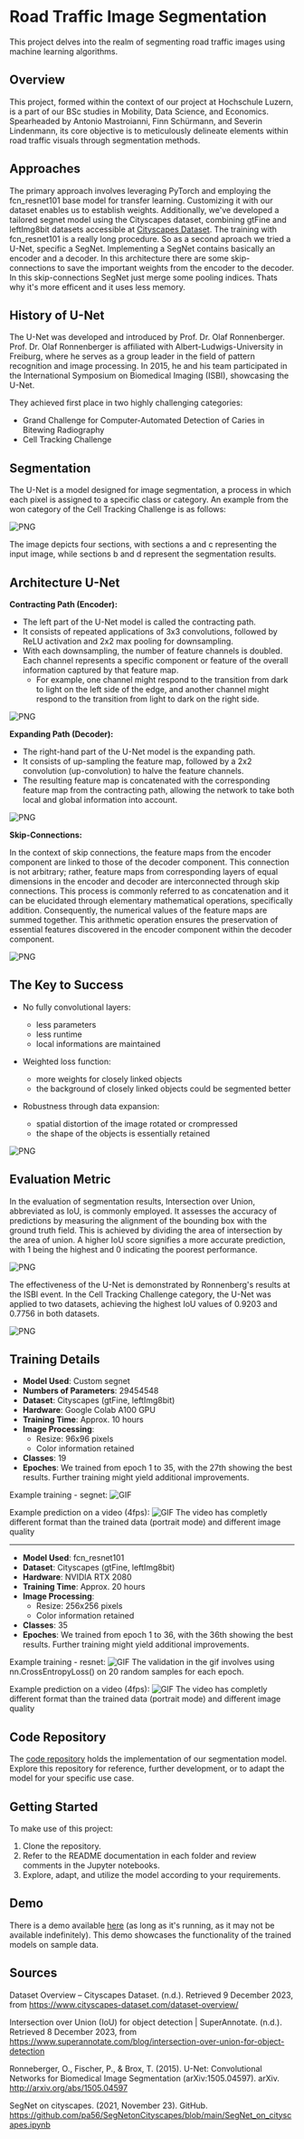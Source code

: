 # Road Traffic Image Segmentation

This project delves into the realm of segmenting road traffic images using machine learning algorithms. 

## Overview

This project, formed within the context of our project at Hochschule Luzern, is a part of our BSc studies in Mobility, Data Science, and Economics. Spearheaded by Antonio Mastroianni, Finn Schürmann, and Severin Lindenmann, its core objective is to meticulously delineate elements within road traffic visuals through segmentation methods.

## Approaches

The primary approach involves leveraging PyTorch and employing the fcn_resnet101 base model for transfer learning. Customizing it with our dataset enables us to establish weights. Additionally, we've developed a tailored segnet model using the Cityscapes dataset, combining gtFine and leftImg8bit datasets accessible at [Cityscapes Dataset](https://www.cityscapes-dataset.com/). The training with fcn_resnet101 is a really long procedure. So as a second aproach we tried a U-Net, specific a SegNet. Implementing a SegNet contains basically an encoder and a decoder. In this architecture there are some skip-connections to save the important weights from the encoder to the decoder. In this skip-connections SegNet just merge some pooling indices. Thats why it's more efficent and it uses less memory.

## History of U-Net
The U-Net was developed and introduced by Prof. Dr. Olaf Ronnenberger. Prof. Dr. Olaf Ronnenberger is affiliated with Albert-Ludwigs-University in Freiburg, where he serves as a group leader in the field of pattern recognition and image processing. In 2015, he and his team participated in the International Symposium on Biomedical Imaging (ISBI), showcasing the U-Net.

They achieved first place in two highly challenging categories:
- Grand Challenge for Computer-Automated Detection of Caries in Bitewing Radiography
- Cell Tracking Challenge

## Segmentation
The U-Net is a model designed for image segmentation, a process in which each pixel is assigned to a specific class or category. An example from the won category of the Cell Tracking Challenge is as follows:

![PNG](https://github.com/swisscenturion/segmentation-of-streets-and-cars/blob/main/images/segmentation_example.png)

The image depicts four sections, with sections a and c representing the input image, while sections b and d represent the segmentation results.

## Architecture U-Net

**Contracting Path (Encoder):**
- The left part of the U-Net model is called the contracting path.
- It consists of repeated applications of 3x3 convolutions, followed by ReLU activation and 2x2 max pooling for downsampling.
- With each downsampling, the number of feature channels is doubled. Each channel represents a specific component or feature of the overall information captured by that feature map.
  - For example, one channel might respond to the transition from dark to light on the left side of the edge, and another channel might respond to the transition from light to dark on the right side.

![PNG](https://github.com/swisscenturion/segmentation-of-streets-and-cars/blob/main/images/UNET_encoder.png) 

**Expanding Path (Decoder):**
- The right-hand part of the U-Net model is the expanding path.
- It consists of up-sampling the feature map, followed by a 2x2 convolution (up-convolution) to halve the feature channels.
- The resulting feature map is concatenated with the corresponding feature map from the contracting path, allowing the network to take both local and global information into account.

![PNG](https://github.com/swisscenturion/segmentation-of-streets-and-cars/blob/main/images/UNET_decoder.png)

**Skip-Connections:**

In the context of skip connections, the feature maps from the encoder component are linked to those of the decoder component. This connection is not arbitrary; rather, feature maps from corresponding layers of equal dimensions in the encoder and decoder are interconnected through skip connections. This process is commonly referred to as concatenation and it can be elucidated through elementary mathematical operations, specifically addition. Consequently, the numerical values of the feature maps are summed together. This arithmetic operation ensures the preservation of essential features discovered in the encoder component within the decoder component.

![PNG](https://github.com/swisscenturion/segmentation-of-streets-and-cars/blob/main/images/skipconnections.png)

## The Key to Success

- No fully convolutional layers:
  - less parameters
  - less runtime
  - local informations are maintained
  
- Weighted loss function:
  - more weights for closely linked objects
  - the background of closely linked objects could be segmented better

- Robustness through data expansion:
  - spatial distortion of the image rotated or crompressed
  - the shape of the objects is essentially retained

![PNG](https://github.com/swisscenturion/segmentation-of-streets-and-cars/blob/main/images/key_to_sucess.png)

## Evaluation Metric
In the evaluation of segmentation results, Intersection over Union, abbreviated as IoU, is commonly employed. It assesses the accuracy of predictions by measuring the alignment of the bounding box with the ground truth field. This is achieved by dividing the area of intersection by the area of union. A higher IoU score signifies a more accurate prediction, with 1 being the highest and 0 indicating the poorest performance.

![PNG](https://github.com/swisscenturion/segmentation-of-streets-and-cars/blob/main/images/IoU.png)


The effectiveness of the U-Net is demonstrated by Ronnenberg's results at the ISBI event. In the Cell Tracking Challenge category, the U-Net was applied to two datasets, achieving the highest IoU values of 0.9203 and 0.7756 in both datasets.

![PNG](https://github.com/swisscenturion/segmentation-of-streets-and-cars/blob/main/images/Values_IoU.png)



## Training Details

- **Model Used**: Custom segnet
- **Numbers of Parameters**: 29454548
- **Dataset**: Cityscapes (gtFine, leftImg8bit)
- **Hardware**: Google Colab A100 GPU
- **Training Time**: Approx. 10 hours
- **Image Processing**:
  - Resize: 96x96 pixels
  - Color information retained
- **Classes**: 19 
- **Epoches**: We trained from epoch 1 to 35, with the 27th showing the best results. Further training might yield additional improvements.

Example training - segnet:
![GIF](https://github.com/swisscenturion/segmentation-of-streets-and-cars/blob/main/predict/segnet_segmentation.gif)

Example prediction on a video (4fps):
![GIF](https://github.com/swisscenturion/segmentation-of-streets-and-cars/blob/main/predict/segnet_video.gif)
The video has completly different format than the trained data (portrait mode) and different image quality

---

- **Model Used**: fcn_resnet101
- **Dataset**: Cityscapes (gtFine, leftImg8bit)
- **Hardware**: NVIDIA RTX 2080
- **Training Time**: Approx. 20 hours
- **Image Processing**:
  - Resize: 256x256 pixels
  - Color information retained
- **Classes**: 35
- **Epoches**: We trained from epoch 1 to 36, with the 36th showing the best results. Further training might yield additional improvements.

Example training - resnet:
![GIF](https://github.com/swisscenturion/segmentation-of-streets-and-cars/blob/main/predict/resnet_segmentation.gif)
The validation in the gif involves using nn.CrossEntropyLoss() on 20 random samples for each epoch.

Example prediction on a video (4fps):
![GIF](https://github.com/swisscenturion/segmentation-of-streets-and-cars/blob/main/predict/resnet_video.gif)
The video has completly different format than the trained data (portrait mode) and different image quality

## Code Repository

The [code repository](https://github.com/swisscenturion/u-net-segmentation-of-streets-and-cars) holds the implementation of our segmentation model. Explore this repository for reference, further development, or to adapt the model for your specific use case.

## Getting Started

To make use of this project:

1. Clone the repository.
2. Refer to the README documentation in each folder and review comments in the Jupyter notebooks.
3. Explore, adapt, and utilize the model according to your requirements.

## Demo

There is a demo available [here](https://segmentation.severin.io) (as long as it's running, as it may not be available indefinitely). This demo showcases the functionality of the trained models on sample data.

## Sources

Dataset Overview – Cityscapes Dataset. (n.d.). Retrieved 9 December 2023, from https://www.cityscapes-dataset.com/dataset-overview/

Intersection over Union (IoU) for object detection | SuperAnnotate. (n.d.). Retrieved 8 December 2023, from https://www.superannotate.com/blog/intersection-over-union-for-object-detection

Ronneberger, O., Fischer, P., & Brox, T. (2015). U-Net: Convolutional Networks for Biomedical Image Segmentation (arXiv:1505.04597). arXiv. http://arxiv.org/abs/1505.04597

SegNet on cityscapes. (2021, November 23). GitHub. https://github.com/pa56/SegNetonCityscapes/blob/main/SegNet_on_cityscapes.ipynb

